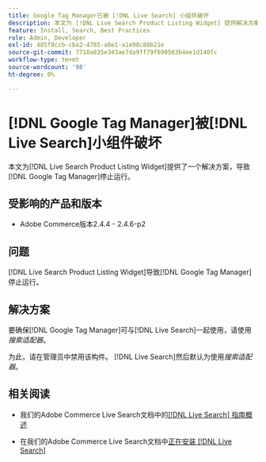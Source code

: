 ```yaml
---
title: Google Tag Manager已被 [!DNL Live Search] 小组件破坏
description: 本文为 [!DNL Live Search Product Listing Widget] 提供解决方案，以导致 [!DNL Google Tag Manager] 停止运行。
feature: Install, Search, Best Practices
role: Admin, Developer
exl-id: 485f8ccb-cba2-4785-a8e1-a1e98c88b21e
source-git-commit: 7718a835e343ae7da9ff79f690503b4ee1d140fc
workflow-type: tm+mt
source-wordcount: '98'
ht-degree: 0%

---
```


# [!DNL Google Tag Manager]被[!DNL Live Search]小组件破坏

本文为[!DNL Live Search Product Listing Widget]提供了一个解决方案，导致[!DNL Google Tag Manager]停止运行。

## 受影响的产品和版本

* Adobe Commerce版本2.4.4 - 2.4.6-p2

## 问题

[!DNL Live Search Product Listing Widget]导致[!DNL Google Tag Manager]停止运行。

## 解决方案

要确保[!DNL Google Tag Manager]可与[!DNL Live Search]一起使用，请使用&#x200B;*搜索适配器*。

为此，请在管理员中禁用该构件。 [!DNL Live Search]然后默认为使用&#x200B;*搜索适配器*。

## 相关阅读

* 我们的Adobe Commerce Live Search文档中的[[!DNL Live Search] 指南概述](https://experienceleague.adobe.com/docs/commerce-merchant-services/live-search/guide-overview.html)

* 在我们的Adobe Commerce Live Search文档中[正在安装 [!DNL Live Search]](https://experienceleague.adobe.com/docs/commerce-merchant-services/live-search/onboard/install.html)
